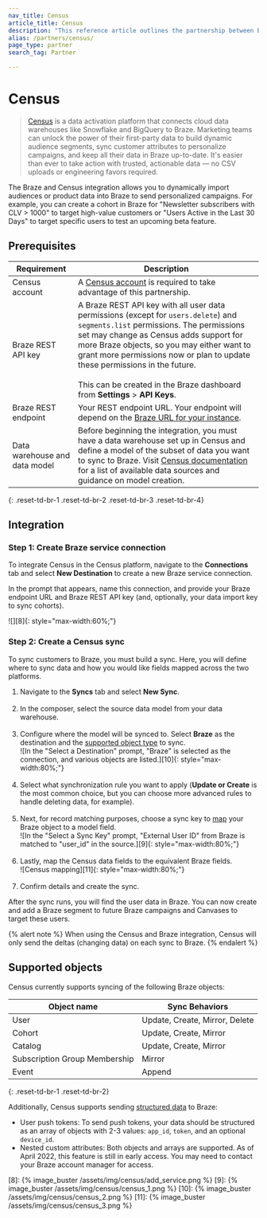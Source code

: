 ```yaml
---
nav_title: Census
article_title: Census
description: "This reference article outlines the partnership between Braze and Census, a data integration platform that allows you to dynamically create targeted user segments with data from your cloud warehouse."
alias: /partners/census/
page_type: partner
search_tag: Partner

---
```


# Census

> [Census][1] is a data activation platform that connects cloud data warehouses like Snowflake and BigQuery to Braze. Marketing teams can unlock the power of their first-party data to build dynamic audience segments, sync customer attributes to personalize campaigns, and keep all their data in Braze up-to-date. It's easier than ever to take action with trusted, actionable data — no CSV uploads or engineering favors required.

The Braze and Census integration allows you to dynamically import audiences or product data into Braze to send personalized campaigns. For example, you can create a cohort in Braze for "Newsletter subscribers with CLV > 1000" to target high-value customers or "Users Active in the Last 30 Days" to target specific users to test an upcoming beta feature.

## Prerequisites

| Requirement | Description |
| --- | --- |
| Census account | A [Census account][1] is required to take advantage of this partnership. |
| Braze REST API key | A Braze REST API key with all user data permissions (except for `users.delete`) and `segments.list` permissions. The permissions set may change as Census adds support for more Braze objects, so you may either want to grant more permissions now or plan to update these permissions in the future. <br><br> This can be created in the Braze dashboard from **Settings** > **API Keys**. |
| Braze REST endpoint  | Your REST endpoint URL. Your endpoint will depend on the [Braze URL for your instance][2]. |
| Data warehouse and data model | Before beginning the integration, you must have a data warehouse set up in Census and define a model of the subset of data you want to sync to Braze. Visit [Census documentation](https://docs.getcensus.com/destinations/braze) for a list of available data sources and guidance on model creation. |
{: .reset-td-br-1 .reset-td-br-2 .reset-td-br-3 .reset-td-br-4}

## Integration

### Step 1: Create Braze service connection

To integrate Census in the Census platform, navigate to the **Connections** tab and select **New Destination** to create a new Braze service connection.

In the prompt that appears, name this connection, and provide your Braze endpoint URL and Braze REST API key (and, optionally, your data import key to sync cohorts).

![][8]{: style="max-width:60%;"}

### Step 2: Create a Census sync

To sync customers to Braze, you must build a sync. Here, you will define where to sync data and how you would like fields mapped across the two platforms.

1. Navigate to the **Syncs** tab and select **New Sync**.<br><br> 
2. In the composer, select the source data model from your data warehouse.<br><br>
3. Configure where the model will be synced to. Select **Braze** as the destination and the [supported object type](#supported-objects) to sync.<br>![In the "Select a Destination" prompt, "Braze" is selected as the connection, and various objects are listed.][10]{: style="max-width:80%;"}<br><br>
4. Select what synchronization rule you want to apply (**Update or Create** is the most common choice, but you can choose more advanced rules to handle deleting data, for example).<br><br>
5. Next, for record matching purposes, choose a sync key to [map](#supported-objects) your Braze object to a model field.<br>![In the "Select a Sync Key" prompt, "External User ID" from Braze is matched to "user_id" in the source.][9]{: style="max-width:80%;"}<br><br>
6. Lastly, map the Census data fields to the equivalent Braze fields.<br>![Census mapping][11]{: style="max-width:80%;"}<br><br>
7. Confirm details and create the sync. 

After the sync runs, you will find the user data in Braze. You can now create and add a Braze segment to future Braze campaigns and Canvases to target these users. 

{% alert note %}
When using the Census and Braze integration, Census will only send the deltas (changing data) on each sync to Braze. 
{% endalert %}

## Supported objects

Census currently supports syncing of the following Braze objects:

| Object name | Sync Behaviors |
| --- | --- |
| User | Update, Create, Mirror, Delete |
| Cohort | Update, Create, Mirror | 
| Catalog | Update, Create, Mirror |
| Subscription Group Membership | Mirror |
| Event | Append |
{: .reset-td-br-1 .reset-td-br-2}

Additionally, Census supports sending [structured data](https://docs.getcensus.com/destinations/braze#supported-objects) to Braze: 
- User push tokens: To send push tokens, your data should be structured as an array of objects with 2-3 values: `app_id`, `token`, and an optional `device_id`.
- Nested custom attributes: Both objects and arrays are supported. As of April 2022, this feature is still in early access. You may need to contact your Braze account manager for access.

[1]: https://www.getcensus.com/
[2]: {{site.baseurl}}/developer_guide/rest_api/basics/#endpoints
[8]: {% image_buster /assets/img/census/add_service.png %}
[9]: {% image_buster /assets/img/census/census_1.png %}
[10]: {% image_buster /assets/img/census/census_2.png %}
[11]: {% image_buster /assets/img/census/census_3.png %}